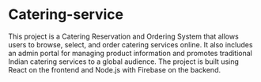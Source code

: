 # Catering-service

This project is a Catering Reservation and Ordering System that allows users to browse, select, and order catering services online. It also includes an admin portal for managing product information and promotes traditional Indian catering services to a global audience. The project is built using React on the frontend and Node.js with Firebase on the backend.